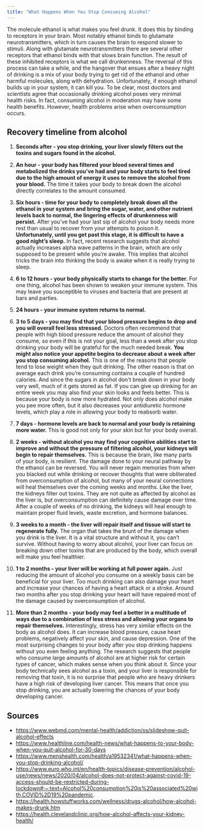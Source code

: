 ```yaml
---
title: "What Happens When You Stop Consuming Alcohol"
---
```


The molecule ethanol is what makes you feel drunk. It does this by binding to receptors in your brain. Most notably ethanol binds to glutamate neurotransmitters, which in turn causes the brain to respond
slower to stimuli. Along with glutamate neurotransmitters there are several other receptors that ethanol binds
with that slows brain function. The result of these inhibited receptors is what we call drunkenness. The reversal of this process can take a while, and the hangover that ensues after a heavy
night of drinking is a mix of your body trying to get rid of the ethanol and other harmful
molecules, along with dehydration. Unfortunately, if enough ethanol builds up in your system, it can kill you.
To be clear, most doctors and scientists agree that occasionally drinking alcohol poses very minimal health risks. In fact, consuming alcohol in moderation may have some health benefits. However, health problems arise when overconsumption occurs.

## Recovery timeline from alcohol

1. **Seconds after - you stop drinking, your liver slowly filters out the toxins and sugars found in the alcohol.**

2. **An hour - your body has filtered your blood several times and metabolized the drinks you’ve had and your body starts to feel tired due to the high amount of energy it uses to remove the alcohol from your blood.** The time it takes your body to break down the alcohol directly correlates to the amount consumed.

3. **Six hours - time for your body to completely break down all the ethanol in your system and bring the sugar, water, and other nutrient levels back to normal, the lingering effects of drunkenness will persist.** After you’ve had your last sip of alcohol your body needs more rest than usual to recover from your attempts to poison it. **Unfortunately, until you get past this stage, it is difficult to have a good night’s sleep.** In fact, recent research suggests that alcohol actually increases alpha wave patterns in the brain, which are only supposed to be present while you’re awake. This implies that alcohol tricks the brain into thinking the body is awake when it is really trying to sleep.

4. **6 to 12 hours - your body physically starts to change for the better.** For one thing, alcohol has been shown to weaken your immune system. This may leave you susceptible to viruses and bacteria that are present at bars and parties.

5. **24 hours - your immune system returns to normal.**

6. **3 to 5 days - you may find that your blood pressure begins to drop and you will overall feel less stressed.** Doctors often recommend that people with high blood pressure reduce the amount of alcohol they consume, so even if this is not your goal, less than a week after you stop drinking your body will be grateful for the much needed break. **You might also notice your appetite begins to decrease about a week after you stop consuming alcohol.** This is one of the reasons that people tend to lose weight when they quit drinking. The other reason is that on average each drink you’re consuming contains a couple of hundred calories. And since the sugars in alcohol don't break down in your body very well, much of it gets stored as fat. If you can give up drinking for an entire week you may also find your skin looks and feels better. This is because your body is now more hydrated. Not only does alcohol make you pee more often, but it also decreases your antidiuretic hormone levels, which play a role in allowing your body to reabsorb water.

7. **7 days - hormone levels are back to normal and your body is retaining more water.** This is good not only for your skin but for your body overall.

8. **2 weeks - without alcohol you may find your cognitive abilities start to improve and without the pressure of filtering alcohol, your kidneys will begin to repair themselves.** This is because the brain, like many parts of your body, is resilient. The damage done to your neural pathway by the ethanol can be reversed. You will never regain memories from when you blacked out while drinking or recover thoughts that were obliterated from overconsumption of alcohol, but many of your neural connections will heal themselves over the coming weeks and months. Like the liver, the kidneys filter out toxins. They are not quite as affected by alcohol as the liver is, but overconsumption can definitely cause damage over time. After a couple of weeks of no drinking, the kidneys will heal enough to maintain proper fluid levels, waste excretion, and hormone balances.

9. **3 weeks to a month - the liver will repair itself and tissue will start to regenerate fully.** The organ that takes the brunt of the damage when you drink is the liver. It is a vital structure and without it, you can’t survive. Without having to worry about alcohol, your liver can focus on breaking down other toxins that are produced by the body, which overall will make you feel healthier.

10. **1 to 2 months - your liver will be working at full power again.** Just reducing the amount of alcohol you consume on a weekly basis can be beneficial for your liver. Too much drinking can also damage your heart and increase your chances of having a heart attack or a stroke. Around two months after you stop drinking your heart will have repaired most of the damage caused by overconsumption of alcohol.

11. **More than 2 months - your body may feel a better in a multitude of ways due to a combination of less stress and allowing your organs to repair themselves.** Interestingly, stress has very similar effects on the body as alcohol does. It can increase blood pressure, cause heart problems, negatively affect your skin, and cause depression. One of the most surprising changes to your body after you stop drinking happens without you even feeling anything. The research suggests that people who consume large amounts of alcohol are at higher risk for certain types of cancer, which makes sense when you think about it. Since your body technically sees alcohol as a toxin, and your liver is responsible for removing that toxin, it is no surprise that people who are heavy drinkers have a high risk of developing liver cancer. This means that once you stop drinking, you are actually lowering the chances of your body developing cancer.

## Sources

- https://www.webmd.com/mental-health/addiction/ss/slideshow-quit-alcohol-effects
- https://www.healthline.com/health-news/what-happens-to-your-body-when-you-quit-alcohol-for-30-days
- https://www.menshealth.com/health/a19532341/what-happens-when-you-stop-drinking-alcohol/
- https://www.euro.who.int/en/health-topics/disease-prevention/alcohol-use/news/news/2020/04/alcohol-does-not-protect-against-covid-19-access-should-be-restricted-during-lockdown#:~:text=Alcohol%20consumption%20is%20associated%20with,COVID%2D19%20pandemic.
- https://health.howstuffworks.com/wellness/drugs-alcohol/how-alcohol-makes-drunk.htm
- https://health.clevelandclinic.org/how-alcohol-affects-your-kidney-health/

